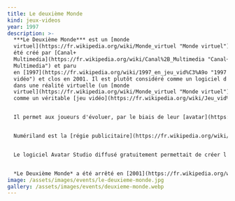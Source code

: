 ```yaml
---
title: Le deuxième Monde
kind: jeux-videos
year: 1997
description: >-
  ***Le Deuxième Monde*** est un [monde
  virtuel](https://fr.wikipedia.org/wiki/Monde_virtuel "Monde virtuel") qui a
  été créé par [Canal+
  Multimedia](https://fr.wikipedia.org/wiki/Canal%2B_Multimedia "Canal+
  Multimedia") et paru
  en [1997](https://fr.wikipedia.org/wiki/1997_en_jeu_vid%C3%A9o "1997 en jeu
  vidéo") et clos en 2001. Il est plutôt considéré comme un logiciel d'immersion
  dans une réalité virtuelle (un [monde
  virtuel](https://fr.wikipedia.org/wiki/Monde_virtuel "Monde virtuel")) que
  comme un véritable [jeu vidéo](https://fr.wikipedia.org/wiki/Jeu_vid%C3%A9o).


  Il permet aux joueurs d'évoluer, par le biais de leur [avatar](https://fr.wikipedia.org/wiki/Avatar_(informatique) "Avatar (informatique)"), dans une reconstitution de [Paris](https://fr.wikipedia.org/wiki/Paris "Paris") en 3D ; formant ainsi une [communauté virtuelle](https://fr.wikipedia.org/wiki/Communaut%C3%A9_virtuelle "Communauté virtuelle") dont les membres se surnomment « les Bimondiens ». D'abord présenté sur un [cédérom](https://fr.wikipedia.org/wiki/C%C3%A9d%C3%A9rom "Cédérom") payant avec un moteur réalisé par [Cryo](https://fr.wikipedia.org/wiki/Cryo_Interactive "Cryo Interactive"), le jeu a été fin [1998](https://fr.wikipedia.org/wiki/1998 "1998") converti en [VRML](https://fr.wikipedia.org/wiki/Virtual_Reality_Markup_Language "Virtual Reality Markup Language") et accessible via le plugin [Blaxxun](https://fr.wikipedia.org/w/index.php?title=Blaxxun&action=edit&redlink=1 "Blaxxun (page inexistante)"), gratuitement. À l'époque, le *Deuxième Monde* représente une nouveauté révolutionnaire qui a peu d'équivalent dans le monde. Il est un des précurseurs du jeu *[Second Life](https://fr.wikipedia.org/wiki/Second_Life "Second Life")*.


  Numériland est la [régie publicitaire](https://fr.wikipedia.org/wiki/R%C3%A9gie_publicitaire "Régie publicitaire") exclusive du *Deuxième monde* et commercialise pour la première fois dans un univers en 3D des [boutiques](https://fr.wikipedia.org/wiki/Commerce_de_d%C3%A9tail "Commerce de détail") entièrement créées sur mesure pour des marques.


  Le logiciel Avatar Studio diffusé gratuitement permettait de créer l'avatar de son choix.


  *Le Deuxième Monde* a été arrêté en [2001](https://fr.wikipedia.org/wiki/2001_en_jeu_vid%C3%A9o "2001 en jeu vidéo") par choix éditorial de Canal+. L'Association des Bimondiens (ADB), une [association](https://fr.wikipedia.org/wiki/Association_loi_de_1901 "Association loi de 1901") destinée à faire pression pour le relancer, a été créée en novembre 2001, en vain[](https://fr.wikipedia.org/wiki/Le_Deuxi%C3%A8me_Monde#cite_note-1).
image: /assets/images/events/le-deuxieme-monde.jpg
gallery: /assets/images/events/deuxieme-monde.webp
---
```

